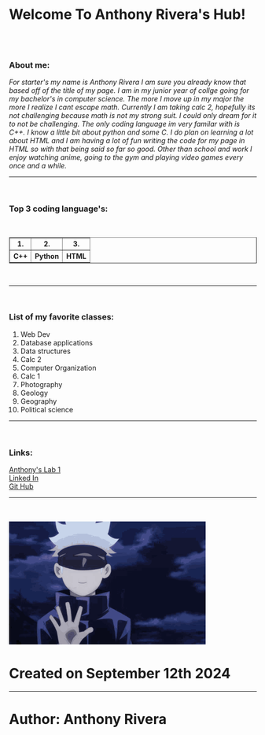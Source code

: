 <html xmlns="fn">


<title> 
<h1>Anthony Rivera's Hub</h1>
</title>


<body>
  
 <h1>Welcome To Anthony Rivera's Hub!</h1>
    <br/>
    <br/>
  

  <h3>About me:</h3>
<p><i>
For starter's my name is Anthony Rivera I am sure you already know that based off of the title of my page. I am in my junior year of collge going for my bachelor's in computer science. The more I move up in my major the more I realize I cant escape math. Currently I am taking calc 2, hopefully its not challenging because math is not my strong suit. I could only dream for it to not be challenging. The only coding language im very familar with is C++. I know a little bit about python and some C. I do plan on learning a lot about HTML and I am having a lot of fun writing the code for my page in HTML so with that being said so far so good. Other than school and work I enjoy watching anime, going to the gym and playing video games every once and a while. 
</i></P>
  <hr/>
  <br/>

<h3>Top 3 coding language's:</h3> 
<br/>
<table border>
 <tr><th>1.</th><th>2.</th><th>3.</th>
 <tr><th>C++</th><th>Python</th><th>HTML</th>
</table>
<br/>
<hr/>
<br/>


<h3>List of my favorite classes:</h3>
<ol><li>Web Dev</li>
<li>Database applications</li>
<li>Data structures</li>
<li>Calc 2</li>
<li>Computer Organization</li>
<li>Calc 1</li>
<li>Photography</li>
<li>Geology</li>
<li>Geography</li>
<li>Political science</li>
</ol>
<hr/>
<br/>

<h3>Links:</h3>

<a href="https://anthonyrivera3.github.io"> Anthony's Lab 1 </a>
<br/>
<a href="www.linkedin.com/in/anthony-rivera-8781a525a"> Linked In </a>
<br/>
<a href= "https://github.com/AnthonyRivera3"> Git Hub</a>
<hr/>
<br/>
<br/>


<img src="jujutsu-kaisen-gojo-satoru.png.gif" width="400" height="250"/>


<h1>Created on September 12th 2024</h1>
<hr/>
<h1>Author: Anthony Rivera</h1>
</body>
    </html>